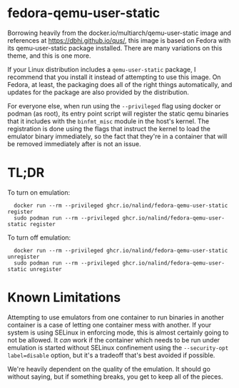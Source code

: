 fedora-qemu-user-static
=======================

Borrowing heavily from the docker.io/multiarch/qemu-user-static image and
references at https://dbhi.github.io/qus/, this image is based on Fedora with
its qemu-user-static package installed.  There are many variations on this
theme, and this is one more.

If your Linux distribution includes a `qemu-user-static` package, I recommend
that you install it instead of attempting to use this image.  On Fedora, at
least, the packaging does all of the right things automatically, and updates
for the package are also provided by the distribution.

For everyone else, when run using the `--privileged` flag using docker or
podman (as root), its entry point script will register the static qemu binaries
that it includes with the `binfmt_misc` module in the host's kernel.  The
registration is done using the flags that instruct the kernel to load the
emulator binary immediately, so the fact that they're in a container that will
be removed immediately after is not an issue.

TL;DR
=====

To turn on emulation:
```
  docker run --rm --privileged ghcr.io/nalind/fedora-qemu-user-static register
  sudo podman run --rm --privileged ghcr.io/nalind/fedora-qemu-user-static register
```

To turn off emulation:
```
  docker run --rm --privileged ghcr.io/nalind/fedora-qemu-user-static unregister
  sudo podman run --rm --privileged ghcr.io/nalind/fedora-qemu-user-static unregister
```

Known Limitations
=================

Attempting to use emulators from one container to run binaries in another
container is a case of letting one container mess with another.  If your system
is using SELinux in enforcing mode, this is almost certainly going to not be
allowed.  It _can_ work if the container which needs to be run under emulation
is started without SELinux confinement using the `--security-opt label=disable`
option, but it's a tradeoff that's best avoided if possible.

We're heavily dependent on the quality of the emulation.  It should go without
saying, but if something breaks, you get to keep all of the pieces.
